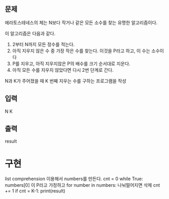 ## 문제
에라토스테네스의 체는 N보다 작거나 같은 모든 소수를 찾는 유명한 알고리즘이다.

이 알고리즘은 다음과 같다.

1. 2부터 N까지 모든 정수를 적는다.
2. 아직 지우지 않은 수 중 가장 작은 수를 찾는다. 이것을 P라고 하고, 이 수는 소수이다
3. P를 지우고, 아직 지우지않은 P의 배수를 크기 순서대로 지운다.
4. 아직 모든 수를 지우지 않았다면 다시 2번 단계로 간다.

N과 K가 주어졌을 때 K 번째 지우는 수를 구하는 프로그램을 작성

## 입력
N K

## 출력
result

# 구현
list comprehension 이용해서 numbers를 만든다.
cnt = 0
while True:
    numbers[0] 이 P라고 가정하고
    for number in numbers:
        나눠떨어지면 삭제
        cnt += 1
        if cnt = K-1:
            print(result)
        